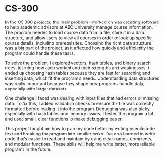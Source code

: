 # CS-300
In the CS 300 projects, the main problem I worked on was creating software to help academic advisors at ABC University manage course information. The program needed to load course data from a file, store it in a data structure, and allow users to view all courses in order or look up specific course details, including prerequisites. Choosing the right data structure was a big part of the project, as it affected how quickly and efficiently the program could handle these tasks.

To solve the problem, I explored vectors, hash tables, and binary search trees, learning how each worked and their strengths and weaknesses. I ended up choosing hash tables because they are fast for searching and inserting data, which fit the program’s needs. Understanding data structures was really important because they shape how programs handle data, especially with larger datasets.

One challenge I faced was dealing with input files that had errors or missing data. To fix this, I added validation checks to ensure the file was correctly formatted before loading it into the program. Debugging was also tricky, especially with hash tables and memory issues. I tested the program a lot and used small, clear functions to make debugging easier.

This project taught me how to plan my code better by writing pseudocode first and breaking the program into smaller tasks. I’ve also learned to write code that’s easier to read and maintain by using clear names, comments, and modular functions. These skills will help me write better, more reliable programs in the future.
